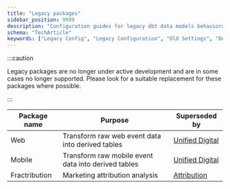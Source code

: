 ```yaml
---
title: "Legacy packages"
sidebar_position: 9999
description: "Configuration guides for legacy dbt data models behavioral analytics settings and parameters."
schema: "TechArticle"
keywords: ["Legacy Config", "Legacy Configuration", "Old Settings", "Deprecated Config", "Legacy Setup", "Previous Config"]
---
```


:::caution

Legacy packages are no longer under active development and are in some cases no longer supported. Please look for a suitable replacement for these packages where possible.

:::

| Package name  | Purpose                                             | Superseded by                                                                                                      |
| ------------- | --------------------------------------------------- | ------------------------------------------------------------------------------------------------------------------ |
| Web           | Transform raw web event data into derived tables    | [Unified Digital](/docs/modeling-your-data/modeling-your-data-with-dbt/dbt-models/dbt-unified-data-model/index.md) |
| Mobile        | Transform raw mobile event data into derived tables | [Unified Digital](/docs/modeling-your-data/modeling-your-data-with-dbt/dbt-models/dbt-unified-data-model/index.md) |
| Fractribution | Marketing attribution analysis                      | [Attribution](/docs/modeling-your-data/modeling-your-data-with-dbt/dbt-models/dbt-attribution-data-model/index.md) |
